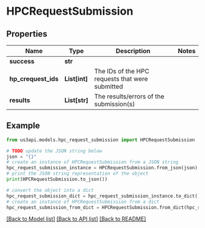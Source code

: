 # HPCRequestSubmission


## Properties

Name | Type | Description | Notes
------------ | ------------- | ------------- | -------------
**success** | **str** |  | 
**hp_crequest_ids** | **List[int]** | The IDs of the HPC requests that were submitted | 
**results** | **List[str]** | The results/errors of the submission(s) | 

## Example

```python
from us3api.models.hpc_request_submission import HPCRequestSubmission

# TODO update the JSON string below
json = "{}"
# create an instance of HPCRequestSubmission from a JSON string
hpc_request_submission_instance = HPCRequestSubmission.from_json(json)
# print the JSON string representation of the object
print(HPCRequestSubmission.to_json())

# convert the object into a dict
hpc_request_submission_dict = hpc_request_submission_instance.to_dict()
# create an instance of HPCRequestSubmission from a dict
hpc_request_submission_from_dict = HPCRequestSubmission.from_dict(hpc_request_submission_dict)
```
[[Back to Model list]](../README.md#documentation-for-models) [[Back to API list]](../README.md#documentation-for-api-endpoints) [[Back to README]](../README.md)


